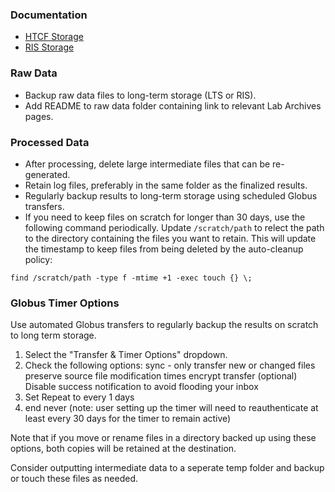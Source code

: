 ### Documentation
- [HTCF Storage](https://htcf.wustl.edu/docs/storage/)
- [RIS Storage](https://docs.ris.wustl.edu/doc/storage/03_storage.html#designing-a-storage-layout)

### Raw Data
- Backup raw data files to long-term storage (LTS or RIS).
- Add README to raw data folder containing link to relevant Lab Archives pages.

### Processed Data
- After processing, delete large intermediate files that can be re-generated.
- Retain log files, preferably in the same folder as the finalized results.
- Regularly backup results to long-term storage using scheduled Globus transfers.
- If you need to keep files on scratch for longer than 30 days, use the following command periodically. Update `/scratch/path` to relect the path to the directory containing the files you want to retain. This will update the timestamp to keep files from being deleted by the auto-cleanup policy:
```
find /scratch/path -type f -mtime +1 -exec touch {} \;
```

### Globus Timer Options

Use automated Globus transfers to regularly backup the results on scratch to long term storage.

1. Select the "Transfer & Timer Options" dropdown.
2. Check the following options:
   sync - only transfer new or changed files
   preserve source file modification times
   encrypt transfer
   (optional) Disable success notification to avoid flooding your inbox
3. Set Repeat to every 1 days
4. end never (note: user setting up the timer will need to reauthenticate at least every 30 days for the timer to remain active)

Note that if you move or rename files in a directory backed up using these options, both copies will be retained at the destination. 

Consider outputting intermediate data to a seperate temp folder and backup or touch these files as needed.
